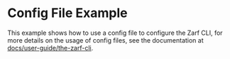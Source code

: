 # Config File Example

This example shows how to use a config file to configure the Zarf CLI, for more details on the usage of config files, see the documentation at [docs/user-guide/the-zarf-cli](../../docs/4-user-guide/1-the-zarf-cli/index.md#using-a-config-file-to-make-cli-command-flags-declarative).
